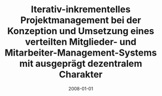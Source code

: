 ---
abstract: ''
authors:
- Sascha Frühwirth
date: '2008-01-01'
featured: false
links:
- name: Publik
  url: https://publik.tuwien.ac.at/showentry.php?ID=172134&lang=1
publication_types:
- '7'
publishDate: '2008-01-01'
title: Iterativ-inkrementelles Projektmanagement bei der Konzeption und Umsetzung
  eines verteilten Mitglieder- und Mitarbeiter-Management-Systems mit ausgeprägt dezentralem
  Charakter
url_pdf: ''
---